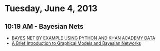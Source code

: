 # Tuesday, June 4, 2013

## 10:19 AM - Bayesian Nets

* [BAYES NET BY EXAMPLE USING PYTHON AND KHAN ACADEMY DATA](http://derandomized.com/day/2012/03/27)
* [A Brief Introduction to Graphical Models and Bayesian Networks](http://www.cs.ubc.ca/~murphyk/Bayes/bnintro.html)
